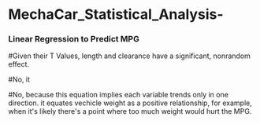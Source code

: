 # MechaCar_Statistical_Analysis-

### Linear Regression to Predict MPG

#Given their T Values, length and clearance have a significant, nonrandom effect.

#No, it 

#No, because this equation implies each variable trends only in one direction. it equates vechicle weight as a positive relationship, for example, when it's likely there's a point
where too much weight would hurt the MPG.
